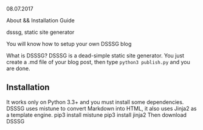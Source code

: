 <!-- date -->
08.07.2017
<!-- title -->
About && Installation Guide
<!-- meta_keywords -->
dsssg, static site generator
<!-- meta_description -->
You will know how to setup your own DSSSG blog
<!-- content -->
What is DSSSG? DSSSG is a dead-simple static site generator. You just create a .md file of your blog post, then type
`python3 publish.py`
and you are done.
## Installation
It works only on Python 3.3+ and you must install some dependencies. DSSSG uses mistune to convert Markdown into HTML, it also uses Jinja2 as a template engine.
    pip3 install mistune
    pip3 install jinja2
Then download DSSSG

